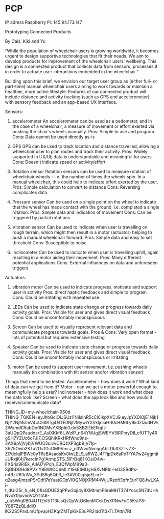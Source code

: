 # PCP
IP adress Raspberry Pi: 145.94.173.147

Prototyping Connected Products

By Cais, Kiki and Yu


“While the population of wheelchair users is growing worldwide, it becomes urgent to design supportive technologies that fit their needs. We aim to develop products for improvement of the wheelchair users’ wellbeing. This design is a connected product that collects data from sensors, processes it in order to actuate user interactions embedded in the wheelchair.”

Building upon this brief, we envision our target user group as (either full- or part-time) manual wheelchair users aiming to work towards or maintain a healthier, more active lifestyle. Features of our connected product will include distance and activity tracking (such as GPS and accelerometer), with sensory feedback and an app-based UX interface.

Sensors:
1) accelerometer
  An accelerometer can be used as a pedometer, and in the case of a wheelchair, a measure of movement or effort exerted via pushing the chair's wheels manually.
  Pros: Simple to use and program
  Cons: Data cannot be used directly as-is

2) GPS
  GPS can be used to track location and distance travelled, allowing a wheelchair user to plan routes and track their activity.
  Pros: Widely supported in UX/UI; data is understandable and meaningful for users
  Cons: Doesn't indicate speed or activity/effort

3) Rotation sensor
  Rotation sensors can be used to measure rotation of wheelchair wheels - i.e. the number of times the wheels spin. In a manual wheelchair, this could help to indicate effort exerted by the user.
  Pros: Simple calculation to convert to distance
  Cons: Reversing complicates data

4) Pressure sensor
  Can be used on a single point on the wheel to indicate that the wheel has made contact with the ground, i.e. completed a single rotation.
  Pros: Simple data and indication of movement
  Cons: Can be triggered by partial rotations

5) Vibration sensor
  Can be used to indicate when user is travelling on rough terrain, which might then result in a motor (actuator) helping to push a manual wheelchair forward.
  Pros: Simple data and easy to set threshold
  Cons: Susceptible to noise

6) Inclinometer
  Can be used to indicate when user is travelling uphill, again resulting in a motor aiding their movement.
  Pros: Many different potential applications
  Cons: External influences on data and unforeseen triggers


Actuators:
1) vibration motor
  Can be used to indicate progress, motivate and support user in activity
  Pros: direct haptic feedback and simple to program
  Cons: Could be irritating with repeated use

2) LEDs
  Can be used to indicate state change or progress towards daily activity goals.
  Pros: Visible for user and gives direct visual feedback
  Cons: Could be uncomfortably inconspicuous

3) Screen
  Can be used to visually represent relevant data and communicate progress towards goals.
  Pros & Cons: Very open format - lots of potential but requires extensive testing

4) Speaker
  Can be used to indicate state change or progress towards daily activity goals.
  Pros: Visible for user and gives direct visual feedback
  Cons: Could be uncomfortably inconspicuous or irritating

5) motor
  Can be used to support user movement, i.e. pushing wheels manually (in combination with tilt sensor and/or vibration sensor)


Things that need to be tested:
Accelerometer - how does it work? What kind of data can we get from it?
Motor - can we get a motor powerful enough to meaningfully help a user?
Inclinometer - how does it work and what does the data look like?
Screen - what does the app look like and how would it receive/communicate data?

THING_ID=my-wheelchair-960d
THING_TOKEN=eyJhbGciOiJSUzI1NiIsInR5cCI6IkpXVCJ9.eyJpYXQiOjE1Njk1NjY2NjMsImV4cCI6MTg4NTE0NjI2MywiYXVkIjoiaHR0cHM6Ly9kd2QudHVkZWxmdC5ubDo0NDMvYXBpIn0.do5XB2iEkEfkqIt-3aUQpQPaudnsrE_AslXKkf6I_WzlP_n64YWJgjSWEYV5IRPmyDIl_cfUTTy4RgSH7YZUc6oFJl7_DSQhiKRxHRfWnc9ns-3AX9pVjVybjVWUO2uivvCRQzXP3gb9_V7Ip-3R75Owb2KTa2Ov1GcGM9Vmcz_d3WvqNvnqgAbLDbX3ZTvZX-Zl7dclqIPBWc0yT6eBAsadsKv0IwLEL9_a6WZJ4TfjpDk6aRoTrYA7w24ggmjtJURxjK4j7kercInPg1ArmpSTS_5lFrDq81KOaiO4w-FXSria9RiEk_AlIAl7VPqh_EJQfWpM99a3-SjGbDGHd8PVxiY8BWlOC6MLY19kEtMUyHSXvNRIn-leO3SRdPs-mf9zU80rWx_3PdS9g6Qb3_Ie3AV00jg5jqELmT-q2asg4jmzoPSrOdfj7eYuatGOpVlOQNOjXRM44WjURzoft3qfnEurFQ8JwLXAi-t_dUiG5r_h_oN_0fIaQDUE2qPPw3oji4y8XMtmmF6raMHT374YoccSN7dUHhNvoY0IuvhdVQY1tA8-_uu5WrgRB04UTIZnI5T13lJsQvQyWtO6kmMCckDsXRNwFuC5KstP8-Y887ZzQLddiO-lK22S5PaxLmUfpvapHZKqrZMTpKikE3uPR2IddTt3xTLTAttn7RI
